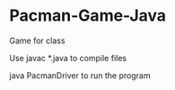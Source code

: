 Pacman-Game-Java
================

Game for class

Use javac *.java to compile files

java PacmanDriver to run the program
